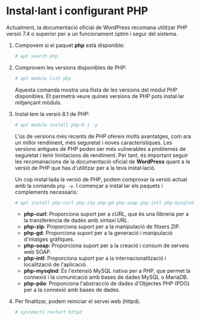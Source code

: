 # Instal·lant i configurant PHP

Actualment, la documentació oficial de WordPress recomana utilitzar PHP versió 7.4 o superior per a un funcionament òptim i segur del sistema. 

1. Compovem si el paquet **php** està disponible:

    ```bash
    # apt search php
    ```

2. Comprovem les versions disponibles de PHP:

    ```bash
    # apt module list php
    ```

    Aquesta comanda mostra una llista de les versions del mòdul PHP disponibles. Et permetrà veure quines versions de PHP pots instal·lar mitjançant mòduls.

3. Instal·lem la versió 8.1 de PHP:

    ```bash
    # apt module install php:8.1 -y
    ```

   L'ús de versions més recents de PHP ofereix molts avantatges, com ara un millor rendiment, més seguretat i noves característiques. Les versions antigues de PHP poden ser més vulnerables a problemes de seguretat i tenir limitacions de rendiment. Per tant, és important seguir les recomanacions de la documentació oficial de **WordPress** quant a la versió de PHP que has d'utilitzar per a la teva instal·lació.

   Un cop instal·lada la versió de PHP, podem comprovar la versió actual amb la comanda `php -v`. I començar a instal·lar els paquets i complements necessaris:

    ```bash
    # apt install php-curl php-zip php-gd php-soap php-intl php-mysqlnd php-pdo -y
    ```

    * **php-curl**: Proporciona suport per a cURL, que és una llibreria per a la transferència de dades amb sintaxi URL.
    * **php-zip**: Proporciona suport per a la manipulació de fitxers ZIP.
    * **php-gd**: Proporciona suport per a la generació i manipulació d'imatges gràfiques.
    * **php-soap**: Proporciona suport per a la creació i consum de serveis web SOAP.
    * **php-intl**: Proporciona suport per a la internacionalització i localització de l'aplicació.
    * **php-mysqlnd**: És l'extensió MySQL nativa per a PHP, que permet la connexió i la comunicació amb bases de dades MySQL o MariaDB.
    * **php-pdo**: Proporciona l'abstracció de dades d'Objectes PHP (PDO) per a la connexió amb bases de dades.

4. Per finalitzar, podem reiniciar el servei web (httpd).

    ```bash
   # systemctl restart httpd
    ```
